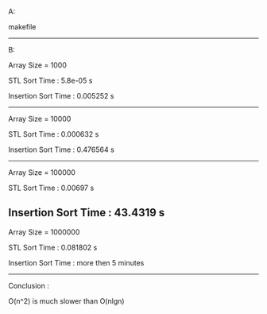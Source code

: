 A:

makefile

--------------------------------------------------------

B:

Array Size = 1000

STL Sort Time : 5.8e-05 s

Insertion Sort Time : 0.005252 s

--------------------------------------------------------

Array Size = 10000

STL Sort Time : 0.000632 s

Insertion Sort Time : 0.476564 s

--------------------------------------------------------

Array Size = 100000

STL Sort Time : 0.00697 s

Insertion Sort Time : 43.4319 s
--------------------------------------------------------

Array Size = 1000000

STL Sort Time : 0.081802 s

Insertion Sort Time : more then 5 minutes

--------------------------------------------------------

Conclusion :

O(n^2) is much slower than O(nlgn)
